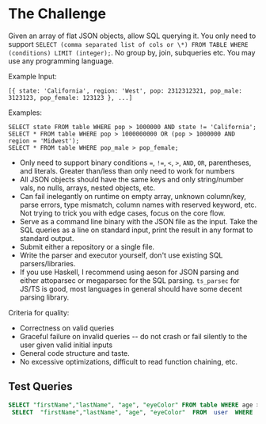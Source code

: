 # The Challenge

Given an array of flat JSON objects, allow SQL querying it. You only need to support `SELECT (comma separated list of cols or \*) FROM TABLE WHERE (conditions) LIMIT (integer);`. No group by, join, subqueries etc. You may use any programming language.

Example Input:

```
[{ state: 'California', region: 'West', pop: 2312312321, pop_male: 3123123, pop_female: 123123 }, ...]
```

Examples:

```
SELECT state FROM table WHERE pop > 1000000 AND state != 'California';
SELECT * FROM table WHERE pop > 1000000000 OR (pop > 1000000 AND region = 'Midwest');
SELECT * FROM table WHERE pop_male > pop_female;
```

- Only need to support binary conditions `=`, `!=`, `<`, `>`, `AND`, `OR`, parentheses, and literals. Greater than/less than only need to work for numbers
- All JSON objects should have the same keys and only string/number vals, no nulls, arrays, nested objects, etc.
- Can fail inelegantly on runtime on empty array, unknown column/key, parse errors, type mismatch, column names with reserved keyword, etc. Not trying to trick you with edge cases, focus on the core flow.
- Serve as a command line binary with the JSON file as the input. Take the SQL queries as a line on standard input, print the result in any format to standard output.
- Submit either a repository or a single file.
- Write the parser and executor yourself, don't use existing SQL parsers/libraries.
- If you use Haskell, I recommend using aeson for JSON parsing and either attoparsec or megaparsec for the SQL parsing. `ts_parsec` for JS/TS is good, most languages in general should have some decent parsing library.

Criteria for quality:

- Correctness on valid queries
- Graceful failure on invalid queries -- do not crash or fail silently to the user given valid initial inputs
- General code structure and taste.
- No excessive optimizations, difficult to read function chaining, etc.

## Test Queries

```sql
SELECT "firstName","lastName", "age", "eyeColor" FROM table WHERE age > 30 OR ("eyeColor" = "blue" AND gender = "male")
 SELECT  "firstName","lastName", "age", "eyeColor"  FROM  user  WHERE  ("eye Color" = "blue" AND gender != "female") OR ("eyeColor" = "blue" AND gender != "male");

```
